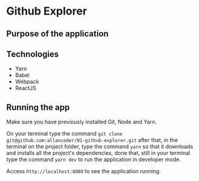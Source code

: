 # Github Explorer

## Purpose of the application

## Technologies
* Yarn
* Babel
* Webpack
* ReactJS

## Running the app
Make sure you have previously installed Git, Node and Yarn.

On your terminal type the command ```git clone git@github.com:allancoder/01-github-explorer.git``` after that, in the terminal on the project folder, type the command ```yarn``` so that it downloads and installs all the project's dependencies, done that, still in your terminal type the command ```yarn dev``` to run the application in developer mode.

Access ```http://localhost:8080``` to see the application running.
